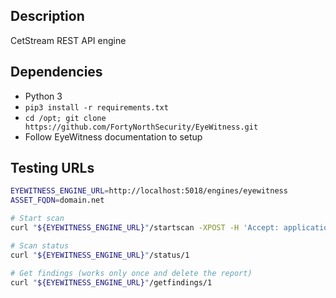 ## Description
CetStream REST API engine

## Dependencies
- Python 3
- `pip3 install -r requirements.txt`
- `cd /opt; git clone https://github.com/FortyNorthSecurity/EyeWitness.git`
- Follow EyeWitness documentation to setup

## Testing URLs

```bash
EYEWITNESS_ENGINE_URL=http://localhost:5018/engines/eyewitness
ASSET_FQDN=domain.net

# Start scan
curl "${EYEWITNESS_ENGINE_URL}"/startscan -XPOST -H 'Accept: application/json' -H 'Content-type: application/json' -d "{\"scan_id\": 1, \"options\": {}, \"assets\": [{\"datatype\": \"domain\", \"criticity\": \"medium\", \"id\": 1, \"value\": \"$ASSET_FQDN\"}], \"engine_id\": 9}"

# Scan status
curl "${EYEWITNESS_ENGINE_URL}"/status/1

# Get findings (works only once and delete the report)
curl "${EYEWITNESS_ENGINE_URL}"/getfindings/1
```
